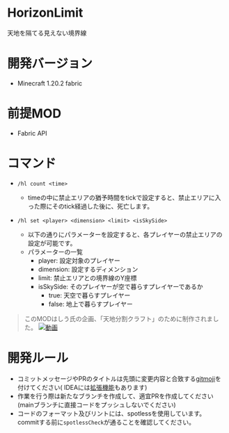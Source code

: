 # HorizonLimit

天地を隔てる見えない境界線

# 開発バージョン

- Minecraft 1.20.2 fabric

# 前提MOD

- Fabric API

# コマンド

- `/hl count <time>`
  - timeの中に禁止エリアの猶予時間をtickで設定すると、禁止エリアに入った際にそのtick経過した後に、死亡します。

- `/hl set <player> <dimension> <limit> <isSkySide>`
  - 以下の通りにパラメーターを設定すると、各プレイヤーの禁止エリアの設定が可能です。
  - パラメーターの一覧
    - player: 設定対象のプレイヤー
    - dimension: 設定するディメンション
    - limit: 禁止エリアとの境界線のY座標
    - isSkySide: そのプレイヤーが空で暮らすプレイヤーであるか
      - true: 天空で暮らすプレイヤー
      - false: 地上で暮らすプレイヤー

> このMODはしう氏の企画、「天地分割クラフト」のために制作されました。
> [![動画](http://img.youtube.com/vi/jok06_fjnqY/0.jpg)](https://www.youtube.com/watch?v=jok06_fjnqY&list=PLAk_kz3mvfCt2QCbjwiKI_TGmYeFqleTm)

# 開発ルール

- コミットメッセージやPRのタイトルは先頭に変更内容と合致する[gitmoji](https://gitmoji.dev)を付けてください(
  IDEAには[拡張機能](https://plugins.jetbrains.com/plugin/12383-gitmoji-plus-commit-button)もあります)
- 作業を行う際は新たなブランチを作成して、適宜PRを作成してください(mainブランチに直接コードをプッシュしないでください)
- コードのフォーマット及びリントには、spotlessを使用しています。commitする前に`spotlessCheck`が通ることを確認してください。